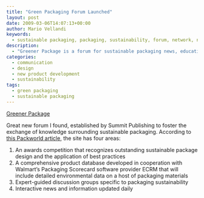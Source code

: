 ```yaml
---
title: "Green Packaging Forum Launched"
layout: post
date: 2009-03-06T14:07:13+00:00
author: Mario Vellandi
keywords:
  - sustainable packaging, packaging, sustainability, forum, network, news, resources
description:
  - "Greener Package is a forum for sustainable packaging news, educational information, and field experts. Additionally, there's a product directory and competition."
categories:
  - communication
  - design
  - new product development
  - sustainability
tags:
  - green packaging
  - sustainable packaging
---
```

<a rel="nofollow" href="http://www.greenerpackage.com/">Greener Package</a>

Great new forum I found, established by Summit Publishing to foster the exchange of knowledge surrounding sustainable packaging. According to <a rel="nofollow" href="http://www.packworld.com/webonly-27179">this Packworld article</a>, the site has four areas:

  1. An awards competition that recognizes outstanding sustainable package design and the application of best practices
  2. A comprehensive product database developed in cooperation with Walmart’s Packaging Scorecard software provider ECRM that will include detailed environmental data on a host of packaging materials
  3. Expert-guided discussion groups specific to packaging sustainability
  4. Interactive news and information updated daily
